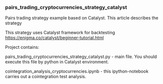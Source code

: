 ### pairs_trading_cryptocurrencies_strategy_catalyst
Pairs trading strategy example based on Catalyst. This article describes the strategy

This strategy uses Catalyst framework for backtesting https://enigma.co/catalyst/beginner-tutorial.html

Project contains:

pairs_trading_cryptocurrencies_strategy_catalyst.py - main file. You should execute this file by python in Catalyst environment.

cointegration_analysis_cryptocurrencies.ipynb - this ipython-notebook carries out a cointegration test analysis.
